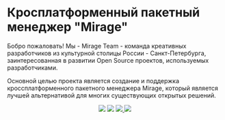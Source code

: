 # Кросплатформенный пакетный менеджер "Mirage"

Бобро пожаловать! Мы - Mirage Team - команда креативных разработчиков из культурной столицы России - Санкт-Петербурга, заинтересованная в развитии Open Source проектов, используемых разработчиками.

Основной целью проекта является создание и поддержка кроссплатформенного пакетного менеджера Mirage, который является лучшей альтернативой для многих существующих открытых решений. 

<div align="center">
    <a href="https://coffeescript.org/"><img src="https://img.shields.io/badge/COFFEE-E34F26?style=for-the-badge&logo=CoffeeScript&logoColor=white" /><a>
    <a href="https://fsharp.org/"><img src="https://img.shields.io/badge/F%23-239120?style=for-the-badge&logo=microsoft&logoColor=white" /></a>
	<a href="https://learn.microsoft.com/ru-ru/dotnet/csharp/"> <img src="https://img.shields.io/badge/Go-0e91b9?style=for-the-badge&logo=go&logoColor=white" /> </a>
	<a href=""> <img src="https://img.shields.io/badge/.Net-67217a?style=for-the-badge&logo=dotnet&logoColor=white"> </a>
</div>
